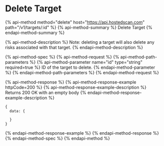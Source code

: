 # Delete Target

{% api-method method="delete" host="https://api.hostedscan.com" path="/v1/targets/:id" %}
{% api-method-summary %}
Delete Target
{% endapi-method-summary %}

{% api-method-description %}
Note: deleting a target will also delete any risks associated with that target.
{% endapi-method-description %}

{% api-method-spec %}
{% api-method-request %}
{% api-method-path-parameters %}
{% api-method-parameter name="id" type="string" required=true %}
ID of the target to delete.
{% endapi-method-parameter %}
{% endapi-method-path-parameters %}
{% endapi-method-request %}

{% api-method-response %}
{% api-method-response-example httpCode=200 %}
{% api-method-response-example-description %}
Returns 200 OK with an empty body
{% endapi-method-response-example-description %}

```text
{
  data: {
  
  }
}
```
{% endapi-method-response-example %}
{% endapi-method-response %}
{% endapi-method-spec %}
{% endapi-method %}

